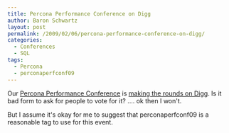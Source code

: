 ```yaml
---
title: Percona Performance Conference on Digg
author: Baron Schwartz
layout: post
permalink: /2009/02/06/percona-performance-conference-on-digg/
categories:
  - Conferences
  - SQL
tags:
  - Percona
  - perconaperfconf09
---
```

Our [Percona Performance Conference][1] is [making the rounds on Digg][2]. Is it bad form to ask for people to vote for it? &#8230;. ok then I won't.

But I assume it's okay for me to suggest that perconaperfconf09 is a reasonable tag to use for this event.

 [1]: http://conferences.percona.com/
 [2]: http://digg.com/linux_unix/Percona_Performance_Conference_2009_on_April_22_23
